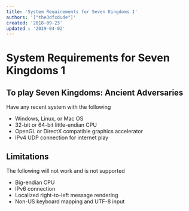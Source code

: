 ```yaml
---
title: 'System Requirements for Seven Kingdoms 1'
authors: '["the3dfxdude"]'
created: '2018-09-23'
updated : '2019-04-02'
---
```

# System Requirements for Seven Kingdoms 1

## To play Seven Kingdoms: Ancient Adversaries

Have any recent system with the following

  - Windows, Linux, or Mac OS
  - 32-bit or 64-bit little-endian CPU
  - OpenGL or DirectX compatible graphics accelerator
  - IPv4 UDP connection for internet play

## Limitations

The following will not work and is not supported

  - Big-endian CPU
  - IPv6 connection
  - Localized right-to-left message rendering
  - Non-US keyboard mapping and UTF-8 input
